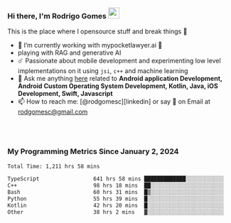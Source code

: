
### Hi there, I'm Rodrigo Gomes <img src="https://media.giphy.com/media/hvRJCLFzcasrR4ia7z/giphy.gif" width="25px">
This is the place where I opensource stuff and break things 🤣
- 🔭 I’m currently working with mypocketlawyer.ai 💜
- playing with RAG and generative AI
- ☄️ Passionate about mobile development and experimenting low level implementations on it using `jsi`, `c++` and machine learning
- 💬 Ask me anything [here](https://github.com/rodgomesc/rodgomesc/issues) related to <b>Android application Development, Android Custom Operating System Development, Kotlin, Java, iOS Development, Swift, Javascript</b>
- 📫 How to reach me: [@rodgomesc][linkedin] or say 👋 on Email at [rodgomesc@gmail.com](mailto:rodgomesc@gmail.com)


<br/>

<!-- 
<picture>
  <img src="/github-metrics.svg" alt="Metrics">
</picture>
-->

</br>

### My Programming Metrics Since January 2, 2024 


<!--START_SECTION:waka-->

```txt
Total Time: 1,211 hrs 58 mins

TypeScript                 641 hrs 58 mins █████████████░░░░░░░░░░░░   51.36 %
C++                        98 hrs 18 mins  ██░░░░░░░░░░░░░░░░░░░░░░░   07.86 %
Bash                       60 hrs 31 mins  █▒░░░░░░░░░░░░░░░░░░░░░░░   04.84 %
Python                     55 hrs 39 mins  █░░░░░░░░░░░░░░░░░░░░░░░░   04.45 %
Kotlin                     42 hrs 20 mins  █░░░░░░░░░░░░░░░░░░░░░░░░   03.39 %
Other                      38 hrs 2 mins   ▓░░░░░░░░░░░░░░░░░░░░░░░░   03.04 %
```

<!--END_SECTION:waka-->
